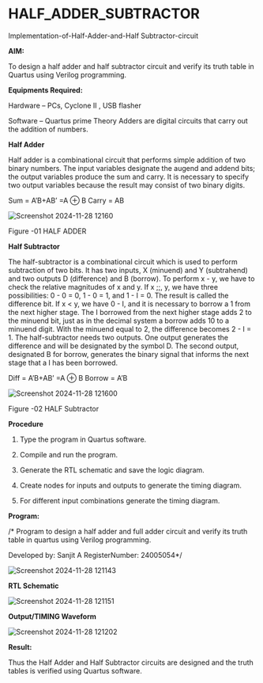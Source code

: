 # HALF_ADDER_SUBTRACTOR

Implementation-of-Half-Adder-and-Half Subtractor-circuit

**AIM:**

To design a half adder and half subtractor circuit and verify its truth table in Quartus using Verilog programming.

**Equipments Required:**

Hardware – PCs, Cyclone II , USB flasher 

Software – Quartus prime Theory Adders are digital circuits that carry out the addition of numbers.

**Half Adder**

Half adder is a combinational circuit that performs simple addition of two binary numbers. The input variables designate the augend and addend bits; the output variables produce the sum and carry. It is necessary to specify two output variables because the result may consist of two binary digits.

Sum = A’B+AB’ =A ⊕ B Carry = AB

![Screenshot 2024-11-28 12160](https://github.com/user-attachments/assets/e86c9c91-f88e-4dad-a104-435d1689ec8e)


Figure -01 HALF ADDER

**Half Subtractor**

The half-subtractor is a combinational circuit which is used to perform subtraction of two bits. It has two inputs, X (minuend) and Y (subtrahend) and two outputs D (difference) and B (borrow). To perform x - y, we have to check the relative magnitudes of x and y. If x ;;, y, we have three possibilities: 0 - 0 = 0, 1 - 0 = 1, and 1 - I = 0. The result is called the difference bit. If x < y, we have 0 - I, and it is necessary to borrow a 1 from the next higher stage. The I borrowed from the next higher stage adds 2 to the minuend bit, just as in the decimal system a borrow adds 10 to a minuend digit. With the minuend equal to 2, the difference becomes 2 - I = 1. The half-subtractor needs two outputs. One output generates the difference and will be designated by the symbol D. The second output, designated B for borrow, generates the binary signal that informs the next stage that a I has been borrowed. 

Diff = A’B+AB’ =A ⊕ B
Borrow = A’B

![Screenshot 2024-11-28 121600](https://github.com/user-attachments/assets/3d98fa2b-011c-4cb2-9fd2-536576dbe1bd)


Figure -02 HALF Subtractor




**Procedure**

1.	Type the program in Quartus software.

2.	Compile and run the program.

3.	Generate the RTL schematic and save the logic diagram.

4.	Create nodes for inputs and outputs to generate the timing diagram.

5.	For different input combinations generate the timing diagram.


**Program:**

/* Program to design a half adder and full adder circuit and verify its truth table in quartus using Verilog programming.

Developed by: Sanjit A RegisterNumber: 24005054*/

![Screenshot 2024-11-28 121143](https://github.com/user-attachments/assets/444df6d4-4df4-4de2-a284-081d2b19ef85)


**RTL Schematic**

![Screenshot 2024-11-28 121151](https://github.com/user-attachments/assets/1b9ebc05-301e-4f24-b7a0-1acd306812c1)


**Output/TIMING Waveform**

![Screenshot 2024-11-28 121202](https://github.com/user-attachments/assets/cecaed15-38ad-40dc-86a6-bf5f387cc8af)


**Result:**

 Thus the Half Adder and Half Subtractor circuits are designed and the truth tables is
 verified using Quartus software.
